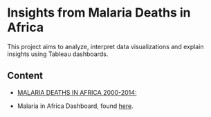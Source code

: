 # Insights from Malaria Deaths in Africa

This project aims to analyze, interpret data visualizations and explain insights using Tableau dashboards.



## Content

- [MALARIA DEATHS IN AFRICA 2000-2014:](https://github.com/RawanAlsaedi/Insights_from_malaria_deaths_in_Africa/blob/main/MALARIA%20DEATHS%20IN%20AFRICA%202000-2014.pdf)

- Malaria in Africa Dashboard, found [here](https://public.tableau.com/views/MakeoverMonday34Malaria_0/MalariainAfrica?:embed=y&:showVizHome=no&:display_count=y&:display_static_image=y&:bootstrapWhenNotified=true).
